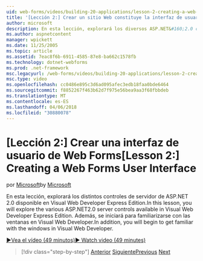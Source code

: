 ```yaml
---
uid: web-forms/videos/building-20-applications/lesson-2-creating-a-web-forms-user-interface
title: '[Lección 2:] Crear un sitio Web constituye la interfaz de usuario | Documentos de Microsoft'
author: microsoft
description: En esta lección, explorará los diversos ASP.NET&#160;2.0 controles de servidor disponibles en Visual Web Developer Express Edition. Además, se iniciará...
ms.author: aspnetcontent
manager: wpickett
ms.date: 11/25/2005
ms.topic: article
ms.assetid: 7eac8f6b-6911-4585-87e8-ba662c1578fb
ms.technology: dotnet-webforms
ms.prod: .net-framework
msc.legacyurl: /web-forms/videos/building-20-applications/lesson-2-creating-a-web-forms-user-interface
msc.type: video
ms.openlocfilehash: cc0486e895c3d6ad095afec3edb18faa0bde6464
ms.sourcegitcommit: f8852267f463b62d7f975e56bea9aa3f68fbbdeb
ms.translationtype: MT
ms.contentlocale: es-ES
ms.lasthandoff: 04/06/2018
ms.locfileid: "30880078"
---
```

<a name="lesson-2-creating-a-web-forms-user-interface"></a><span data-ttu-id="a8999-104">[Lección 2:] Crear una interfaz de usuario de Web Forms</span><span class="sxs-lookup"><span data-stu-id="a8999-104">[Lesson 2:] Creating a Web Forms User Interface</span></span>
====================
<span data-ttu-id="a8999-105">por [Microsoft](https://github.com/microsoft)</span><span class="sxs-lookup"><span data-stu-id="a8999-105">by [Microsoft](https://github.com/microsoft)</span></span>

<span data-ttu-id="a8999-106">En esta lección, explorará los distintos controles de servidor de ASP.NET 2.0 disponible en Visual Web Developer Express Edition.</span><span class="sxs-lookup"><span data-stu-id="a8999-106">In this lesson, you will explore the various ASP.NET2.0 server controls available in Visual Web Developer Express Edition.</span></span> <span data-ttu-id="a8999-107">Además, se iniciará para familiarizarse con las ventanas en Visual Web Developer.</span><span class="sxs-lookup"><span data-stu-id="a8999-107">In addition, you will begin to get familiar with the windows in Visual Web Developer.</span></span>

[<span data-ttu-id="a8999-108">&#9654;Vea el vídeo (49 minutos)</span><span class="sxs-lookup"><span data-stu-id="a8999-108">&#9654; Watch video (49 minutes)</span></span>](https://channel9.msdn.com/Blogs/ASP-NET-Site-Videos/lesson-2-creating-a-web-forms-user-interface)

> [!div class="step-by-step"]
> <span data-ttu-id="a8999-109">[Anterior](lesson-1-getting-started-with-visual-web-developer-express.md)
> [Siguiente](lesson-3-understanding-more-about-events-and-postback.md)</span><span class="sxs-lookup"><span data-stu-id="a8999-109">[Previous](lesson-1-getting-started-with-visual-web-developer-express.md)
[Next](lesson-3-understanding-more-about-events-and-postback.md)</span></span>
